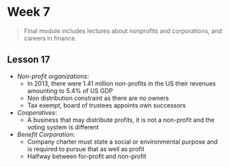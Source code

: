# Week 7

> Final module includes lectures about nonprofits and corporations, and careers in finance.

## Lesson 17

- _Non-profit organizations_:
  - In 2013, there were 1.41 million non-profits in the US their revenues amounting to 5.4% of US GDP
  - Non distribution constraint as there are no owners
  - Tax exempt, board of trustees appoints own successors
- _Cooperatives_:
  - A business that may distribute profits, it is not a non-profit and the voting system is different
- _Benefit Corporation_:
  - Company charter must state a social or environmental purpose and is required to pursue that as well as profit
  - Halfway between for-profit and non-profit
